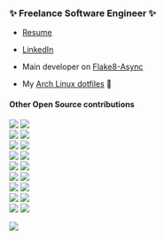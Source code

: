 ### ✨ Freelance Software Engineer ✨
* [Resume](https://github.com/jakkdl/resume/raw/main/john_litborn_resume.pdf)  
* [LinkedIn](https://www.linkedin.com/in/john-litborn-6a2a36139/)


* Main developer on [Flake8-Async](https://github.com/python-trio/flake8-async)
<!-- * Owner of :bird: [@necro_score_bot](https://twitter.com/necro_score_bot) :robot: [[source]](https://github.com/jakkdl/necro_score_bot) -->
* My [Arch Linux dotfiles](https://github.com/jakkdl/dotfiles) 🐧

#### Other Open Source contributions
[![](https://img.shields.io/github/issues-search?label=python-trio/trio%20PRs&query=is%3Apr%20author%3Ajakkdl%20repo%3Apython-trio%2Ftrio)](https://github.com/python-trio/trio/pulls?q=is%3Apr+author%3Ajakkdl) ![](https://img.shields.io/github/stars/python-trio/trio?style=flat&label=stars&color=yellow)  
[![](https://img.shields.io/github/issues-search?label=PyCQA/flake8-bugbear%20PRs&query=is%3Apr%20author%3Ajakkdl%20repo%3APyCQA%2Fflake8-bugbear)](https://github.com/PyCQA/flake8-bugbear/pulls?q=is%3Apr+author%3Ajakkdl) ![](https://img.shields.io/github/stars/PyCQA/flake8-bugbear?style=flat&label=stars&color=yellow)  
[![](https://img.shields.io/github/issues-search?label=Zac-HD/shed%20PRs&query=is%3Apr%20author%3Ajakkdl%20repo%3AZac-HD%2Fshed)](https://github.com/Zac-HD/shed/pulls?q=is%3Apr+author%3Ajakkdl) ![](https://img.shields.io/github/stars/Zac-HD/shed?style=flat&label=stars&color=yellow)  
[![](https://img.shields.io/github/issues-search?label=psf/black%20PRs&query=is%3Apr%20author%3Ajakkdl%20repo%3Apsf%2Fblack)](https://github.com/psf/black/pulls?q=is%3Apr+author%3Ajakkdl) ![](https://img.shields.io/github/stars/psf/black?style=flat&label=stars&color=yellow)  
[![](https://img.shields.io/github/issues-search?label=pytest-dev/pytest%20PRs&query=is%3Apr%20author%3Ajakkdl%20repo%3Apytest-dev%2Fpytest)](https://github.com/pytest-dev/pytest/pulls?q=is%3Apr+author%3Ajakkdl) ![](https://img.shields.io/github/stars/pytest-dev/pytest?style=flat&label=stars&color=yellow)  
[![](https://img.shields.io/github/issues-search?label=JelleZijlstra/autotyping%20PRs&query=is%3Apr%20author%3Ajakkdl%20repo%3AJelleZijlstra/autotyping)](https://github.com/JelleZijlstra/autotyping/pulls?q=is%3Apr+author%3Ajakkdl) ![](https://img.shields.io/github/stars/JelleZijlstra/autotyping?style=flat&label=stars&color=yellow)  
[![](https://img.shields.io/github/issues-search?label=ethereum/py-evm%20PRs&query=is%3Apr%20author%3Ajakkdl%20repo%3Aethereum%2Fpy-evm)](https://github.com/ethereum/py-evm/pulls?q=is%3Apr+author%3Ajakkdl) ![](https://img.shields.io/github/stars/ethereum/py-evm?style=flat&label=stars&color=yellow)  
[![](https://img.shields.io/github/issues-search?label=sysid/sse-starlette%20PRs&query=is%3Apr%20author%3Ajakkdl%20repo%3Asysid%2Fsse-starlette)](https://github.com/sysid/sse-starlette/pulls?q=is%3Apr+author%3Ajakkdl) ![](https://img.shields.io/github/stars/sysid/sse-starlette?style=flat&label=stars&color=yellow)  
[![](https://img.shields.io/github/issues-search?label=snok/flake8-type-checking%20PRs&query=is%3Apr%20author%3Ajakkdl%20repo%3Asnok/flake8-type-checking)](https://github.com/snok/flake8-type-checking/pulls?q=is%3Apr+author%3Ajakkdl) ![](https://img.shields.io/github/stars/snok/flake8-type-checking?style=flat&label=stars&color=yellow)  

 

<!--
for (group,repo) in (
('PyCQA', 'flake8-bugbear'),
('Zac-HD', 'shed'),
('python-trio', 'trio'),
('cooperlees', 'flake8-async'),
('pytest-dev', 'pytest'),
('ethereum', 'py-evm')):
    print(f'[![](https://img.shields.io/github/issues-search?label={group}/{repo}%20PRs&query=is%3Apr%20author%3Ajakkdl%20repo%3A{group}%2F{repo})](https://github.com/{group}/{repo}/pulls?q=is%3Apr+author%3A%40jakkdl) ![](https://img.shields.io/github/stars/{group}/{repo}?style=flat&label=stars&color=yellow)  ')
-->


![](http://github-profile-summary-cards.vercel.app/api/cards/stats?username=jakkdl&theme=github_dark) 

<!--
* [7] [flake8-bugbear](https://github.com/PyCQA/flake8-bugbear/pulls?q=is%3Apr+author%3A%40me)![GitHub Repo stars](https://img.shields.io/github/stars/PyCQA/flake8-bugbear?style=flat)
* [4] [shed](https://github.com/Zac-HD/shed/pulls?q=is%3Apr+author%3A%40me) ![GitHub Repo stars](https://img.shields.io/github/stars/Zac-HD/shed?style=flat)
* [3] [python-trio](https://github.com/python-trio/trio/pulls?q=is%3Apr+author%3A%40me) ![GitHub Repo stars](https://img.shields.io/github/stars/python-trio/trio?style=flat)
* [3] [flake8-async](https://github.com/cooperlees/flake8-async/pulls?q=is%3Apr+author%3A%40me) ![GitHub Repo stars](https://img.shields.io/github/stars/cooperlees/flake8-async?style=flat)
* [1] [pytest](https://github.com/pytest-dev/pytest/pulls?q=is%3Apr+author%3A%40me) ![GitHub Repo stars](https://img.shields.io/github/stars/pytest-dev/pytest?style=flat)
* [1] [py-evm](https://github.com/ethereum/py-evm/pulls?q=is%3Apr+author%3A%40me) ![GitHub Repo stars](https://img.shields.io/github/stars/ethereum/py-evm?style=flat)
-->
<!--
**jakkdl/jakkdl** is a ✨ _special_ ✨ repository because its `README.md` (this file) appears on your GitHub profile.

Here are some ideas to get you started:

- 🔭 I’m currently working on ...
- 🌱 I’m currently learning ...
- 👯 I’m looking to collaborate on ...
- 🤔 I’m looking for help with ...
- 💬 Ask me about ...
- 📫 How to reach me: ...
- 😄 Pronouns: ...
- ⚡ Fun fact: ...
-->

